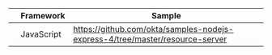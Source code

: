 
|                                           | Framework         | Sample                                   |
| :---------------------------------------: | ----------------- | ------------------------------------------------- |
| <i class="icon code-javascript-32"></i>   | JavaScript        | <https://github.com/okta/samples-nodejs-express-4/tree/master/resource-server>  |